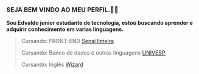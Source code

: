 ### SEJA BEM VINDO AO MEU PERFIL.👋😄

**Sou Edvaldo junior estudante de tecnologia, estou buscando aprender e adquirir conhecimento em varias linguagens.**

>Cursando: FRONT-END [Senai limeira](https://limeira.sp.senai.br/)
>
>Cursando: Banco de dados e outras linguagens [UNIVESP](https://univesp.br/)
>
>Cursando: Inglês [Wizard](https://www.wizard.com.br/escolas/araras/)



